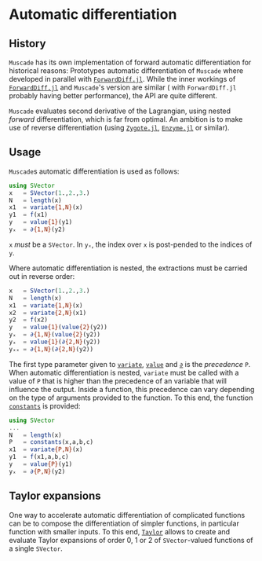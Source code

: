 # Automatic differentiation

## History

`Muscade` has its own implementation of forward automatic differentiation for historical reasons: Prototypes automatic differentiation of `Muscade` where developed in parallel with [`ForwardDiff.jl`](https://juliadiff.org/ForwardDiff.jl/stable/).  While the inner workings of [`ForwardDiff.jl`](https://juliadiff.org/ForwardDiff.jl/stable/) and `Muscade`'s version are similar ( with `ForwardDiff.jl` probably having better performance), the API are quite different.

`Muscade` evaluates second derivative of the Lagrangian, using nested *forward* differentiation, which is far from optimal.  An ambition is to make use of reverse differentiation (using [`Zygote.jl`](https://fluxml.ai/Zygote.jl/latest/), [`Enzyme.jl`](https://docs.sciml.ai/Enzyme/stable/) or similar).

## Usage

`Muscade`s automatic differentiation is used as follows:

```julia
using SVector
x   = SVector(1.,2.,3.)
N   = length(x)
x1  = variate{1,N}(x)
y1  = f(x1)
y   = value{1}(y1)
yₓ  = ∂{1,N}(y2)    
```

`x` *must* be a `SVector`. In `yₓ`, the index over `x` is post-pended to the indices of `y`.

 Where automatic differentiation is nested, the extractions must be carried out in reverse order:

```julia
x   = SVector(1.,2.,3.)
N   = length(x)
x1  = variate{1,N}(x)
x2  = variate{2,N}(x1)
y2  = f(x2)
y   = value{1}(value{2}(y2))
yₓ  = ∂{1,N}(value{2}(y2))  
yₓ  = value{1}(∂{2,N}(y2))
yₓₓ = ∂{1,N}(∂{2,N}(y2))
```

The first type parameter given to [`variate`](@ref), [`value`](@ref) and [`∂`](@ref) is the *precedence* `P`.  When automatic differentiation is nested, `variate` must be called with a value of `P` that is higher than the precedence of an variable that will influence the output. Inside a function, this precedence can vary depending on the type of arguments provided to the function. To this end, the function [`constants`](@ref) is provided:

```julia
using SVector
...
N   = length(x)
P   = constants(x,a,b,c)
x1  = variate{P,N}(x)
y1  = f(x1,a,b,c)
y   = value{P}(y1)
yₓ  = ∂{P,N}(y2)
```

## Taylor expansions

One way to accelerate automatic differentiation of complicated functions can be to compose the differentiation of simpler functions, in particular function with smaller inputs.  To this end, [`Taylor`](@ref) allows to create and evaluate Taylor expansions of order 0, 1 or 2 of `SVector`-valued functions of a single `SVector`. 
